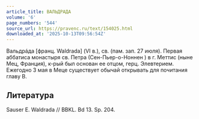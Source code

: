 ```yaml
---
article_title: ВАЛЬДРАДА
volume: '6'
page_numbers: '544'
source_url: https://pravenc.ru/text/154025.html
downloaded_at: '2025-10-13T09:56:54Z'
---
```


Вальдрáда [франц. Waldrada] (VI в.), св. (пам. зап. 27 июля). Первая аббатиса монастыря св. Петра (Сен-Пьер-о-Ноннен ) в г. Меттис (ныне Мец, Франция), к-рый был основан ее отцом, герц. Элевтерием. Ежегодно 3 мая в Меце существует обычай открывать для почитания главу В.

## Литература

Sauser E. Waldrada // BBKL. Bd 13. Sp. 204.

